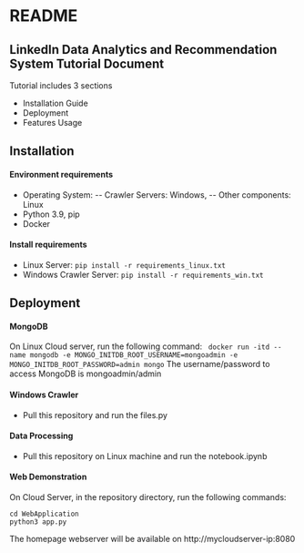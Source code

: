 # README
## LinkedIn Data Analytics and Recommendation System Tutorial Document
Tutorial includes 3 sections
- Installation Guide
- Deployment
- Features Usage

## Installation
#### Environment requirements
- Operating System: 
    -- Crawler Servers: Windows, 
    -- Other components: Linux 
- Python 3.9, pip
- Docker

#### Install requirements
- Linux Server: 
        ```
        pip install -r requirements_linux.txt
        ```
- Windows Crawler Server:
        ```
        pip install -r requirements_win.txt
        ```

## Deployment
#### MongoDB
On Linux Cloud server, run the following command: 
``` docker run -itd --name mongodb -e MONGO_INITDB_ROOT_USERNAME=mongoadmin -e MONGO_INITDB_ROOT_PASSWORD=admin mongo```
The username/password to access MongoDB is mongoadmin/admin
#### Windows Crawler
- Pull this repository and run the files.py

#### Data Processing
- Pull this repository on Linux machine and run the notebook.ipynb

#### Web Demonstration
On Cloud Server, in the repository directory, run the following commands:
```
cd WebApplication
python3 app.py
```
The homepage webserver will be available on http://mycloudserver-ip:8080




